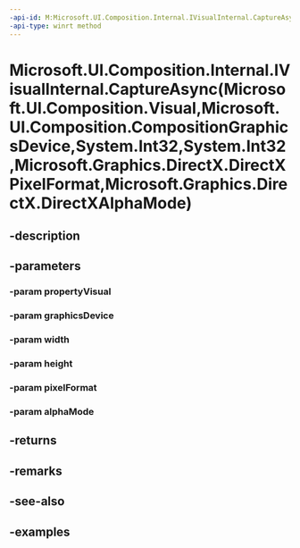 ```yaml
---
-api-id: M:Microsoft.UI.Composition.Internal.IVisualInternal.CaptureAsync(Microsoft.UI.Composition.Visual,Microsoft.UI.Composition.CompositionGraphicsDevice,System.Int32,System.Int32,Microsoft.Graphics.DirectX.DirectXPixelFormat,Microsoft.Graphics.DirectX.DirectXAlphaMode)
-api-type: winrt method
---
```


# Microsoft.UI.Composition.Internal.IVisualInternal.CaptureAsync(Microsoft.UI.Composition.Visual,Microsoft.UI.Composition.CompositionGraphicsDevice,System.Int32,System.Int32,Microsoft.Graphics.DirectX.DirectXPixelFormat,Microsoft.Graphics.DirectX.DirectXAlphaMode)

<!--
public Windows.Foundation.IAsyncOperation<Microsoft.UI.Composition.ICompositionSurface> CaptureAsync (Microsoft.UI.Composition.Visual propertyVisual, Microsoft.UI.Composition.CompositionGraphicsDevice graphicsDevice, int width, int height, Microsoft.Graphics.DirectX.DirectXPixelFormat pixelFormat, Microsoft.Graphics.DirectX.DirectXAlphaMode alphaMode);
-->


## -description

## -parameters

### -param propertyVisual

### -param graphicsDevice

### -param width

### -param height

### -param pixelFormat

### -param alphaMode

## -returns

## -remarks

## -see-also

## -examples


